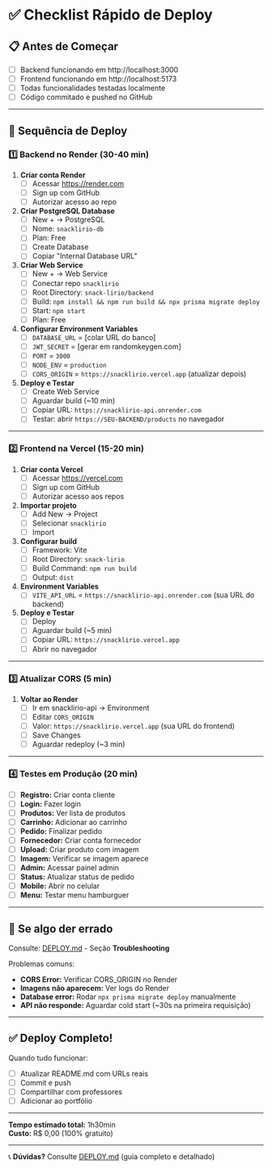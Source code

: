 # ✅ Checklist Rápido de Deploy

## 📋 Antes de Começar

- [ ] Backend funcionando em http://localhost:3000
- [ ] Frontend funcionando em http://localhost:5173
- [ ] Todas funcionalidades testadas localmente
- [ ] Código commitado e pushed no GitHub

---

## 🎯 Sequência de Deploy

### 1️⃣ Backend no Render (30-40 min)

1. **Criar conta Render**
   - [ ] Acessar https://render.com
   - [ ] Sign up com GitHub
   - [ ] Autorizar acesso ao repo

2. **Criar PostgreSQL Database**
   - [ ] New + → PostgreSQL
   - [ ] Nome: `snacklirio-db`
   - [ ] Plan: Free
   - [ ] Create Database
   - [ ] Copiar "Internal Database URL"

3. **Criar Web Service**
   - [ ] New + → Web Service
   - [ ] Conectar repo `snacklirio`
   - [ ] Root Directory: `snack-lirio/backend`
   - [ ] Build: `npm install && npm run build && npx prisma migrate deploy`
   - [ ] Start: `npm start`
   - [ ] Plan: Free

4. **Configurar Environment Variables**
   - [ ] `DATABASE_URL` = [colar URL do banco]
   - [ ] `JWT_SECRET` = [gerar em randomkeygen.com]
   - [ ] `PORT` = `3000`
   - [ ] `NODE_ENV` = `production`
   - [ ] `CORS_ORIGIN` = `https://snacklirio.vercel.app` (atualizar depois)

5. **Deploy e Testar**
   - [ ] Create Web Service
   - [ ] Aguardar build (~10 min)
   - [ ] Copiar URL: `https://snacklirio-api.onrender.com`
   - [ ] Testar: abrir `https://SEU-BACKEND/products` no navegador

---

### 2️⃣ Frontend na Vercel (15-20 min)

1. **Criar conta Vercel**
   - [ ] Acessar https://vercel.com
   - [ ] Sign up com GitHub
   - [ ] Autorizar acesso aos repos

2. **Importar projeto**
   - [ ] Add New → Project
   - [ ] Selecionar `snacklirio`
   - [ ] Import

3. **Configurar build**
   - [ ] Framework: Vite
   - [ ] Root Directory: `snack-lirio`
   - [ ] Build Command: `npm run build`
   - [ ] Output: `dist`

4. **Environment Variables**
   - [ ] `VITE_API_URL` = `https://snacklirio-api.onrender.com` (sua URL do backend)

5. **Deploy e Testar**
   - [ ] Deploy
   - [ ] Aguardar build (~5 min)
   - [ ] Copiar URL: `https://snacklirio.vercel.app`
   - [ ] Abrir no navegador

---

### 3️⃣ Atualizar CORS (5 min)

1. **Voltar ao Render**
   - [ ] Ir em snacklirio-api → Environment
   - [ ] Editar `CORS_ORIGIN`
   - [ ] Valor: `https://snacklirio.vercel.app` (sua URL do frontend)
   - [ ] Save Changes
   - [ ] Aguardar redeploy (~3 min)

---

### 4️⃣ Testes em Produção (20 min)

- [ ] **Registro:** Criar conta cliente
- [ ] **Login:** Fazer login
- [ ] **Produtos:** Ver lista de produtos
- [ ] **Carrinho:** Adicionar ao carrinho
- [ ] **Pedido:** Finalizar pedido
- [ ] **Fornecedor:** Criar conta fornecedor
- [ ] **Upload:** Criar produto com imagem
- [ ] **Imagem:** Verificar se imagem aparece
- [ ] **Admin:** Acessar painel admin
- [ ] **Status:** Atualizar status de pedido
- [ ] **Mobile:** Abrir no celular
- [ ] **Menu:** Testar menu hamburguer

---

## 🐛 Se algo der errado

Consulte: [DEPLOY.md](./DEPLOY.md) - Seção **Troubleshooting**

Problemas comuns:
- **CORS Error:** Verificar CORS_ORIGIN no Render
- **Imagens não aparecem:** Ver logs do Render
- **Database error:** Rodar `npx prisma migrate deploy` manualmente
- **API não responde:** Aguardar cold start (~30s na primeira requisição)

---

## ✅ Deploy Completo!

Quando tudo funcionar:

- [ ] Atualizar README.md com URLs reais
- [ ] Commit e push
- [ ] Compartilhar com professores
- [ ] Adicionar ao portfólio

---

**Tempo estimado total:** 1h30min  
**Custo:** R$ 0,00 (100% gratuito)

---

📞 **Dúvidas?** Consulte [DEPLOY.md](./DEPLOY.md) (guia completo e detalhado)
